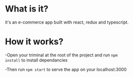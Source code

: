 # What is it?
it's an e-commerce app built with react, redux and typescript.

# How it works?

-Open your triminal at the root of the project and run <code>npm install</code> to install dependancies

-Then run <code>npm start</code> to serve the app on your localhost:3000

